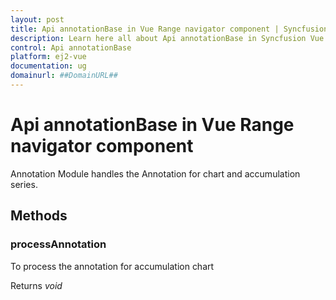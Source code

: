 ```yaml
---
layout: post
title: Api annotationBase in Vue Range navigator component | Syncfusion
description: Learn here all about Api annotationBase in Syncfusion Vue Range navigator component of Syncfusion Essential JS 2 and more.
control: Api annotationBase 
platform: ej2-vue
documentation: ug
domainurl: ##DomainURL##
---
```


# Api annotationBase in Vue Range navigator component

Annotation Module handles the Annotation for chart and accumulation series.

## Methods

### processAnnotation

To process the annotation for accumulation chart

Returns *void*
